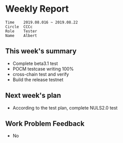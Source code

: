 # Weekly Report 
```
Time	2019.08.016 ~ 2019.08.22
Circle	CCCc
Role	Tester
Name	Albert
```
## This week's summary
- Complete beta3.1 test
- POCM testcase writing 100%
- cross-chain test and verify
- Build the release testnet

## Next week's plan

-  According to the test plan, complete NULS2.0 test

## Work Problem Feedback 
- No
